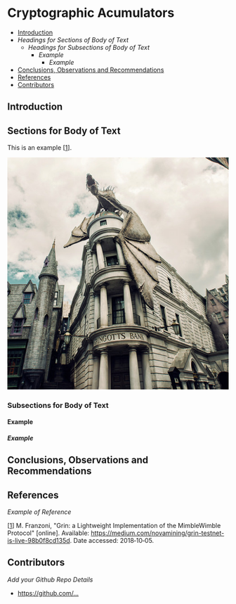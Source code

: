 # Cryptographic Acumulators

- [Introduction](#introduction)
- *Headings for Sections of Body of Text*
  - *Headings for Subsections of Body of Text*
    - *Example*
      - *Example*
- [Conclusions, Observations and Recommendations](#conclusions-observations-and-recommendations)
- [References](#references)
- [Contributors](#contributors)



## Introduction



## Sections for Body of Text 

This is an example [[1]]. 



<p align="center"><img src="sources/gringots.png" width="650" /></p>

### Subsections for Body of Text 



#### Example



##### Example



## Conclusions, Observations and Recommendations




## References

*Example of Reference*

[[1]]  M. Franzoni, "Grin: a Lightweight Implementation of the MimbleWimble Protocol" [online]. 
Available: <https://medium.com/novamining/grin-testnet-is-live-98b0f8cd135d>. Date accessed: 2018&#8209;10&#8209;05.

[1]: https://medium.com/novamining/grin-testnet-is-live-98b0f8cd135d


## Contributors

*Add your Github Repo Details*

- <https://github.com/...>
